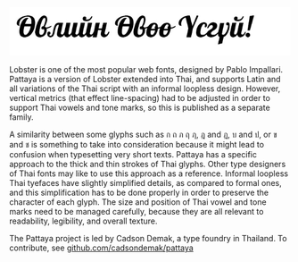 ![Sample screenshot](preview.jpg)

Lobster is one of the most popular web fonts, designed by Pablo Impallari. Pattaya is a version of Lobster extended into Thai, and supports Latin and all variations of the Thai script with an informal loopless design. However, vertical metrics (that effect line-spacing) had to be adjusted in order to support Thai vowels and tone marks, so this is published as a separate family.

A similarity between some glyphs such as ก ถ ภ ฤ ฦ, ฎ and ฏ, บ and ป, or ข and ช is something to take into consideration because it might lead to confusion when typesetting very short texts. Pattaya has a specific approach to the thick and thin strokes of Thai glyphs. Other type designers of Thai fonts may like to use this approach as a reference. Informal loopless Thai tyefaces have slightly simplified details, as compared to formal ones, and this simplification has to be done properly in order to preserve the character of each glyph. The size and position of Thai vowel and tone marks need to be managed carefully, because they are all relevant to readability, legibility, and overall texture.

The Pattaya project is led by Cadson Demak, a type foundry in Thailand. To contribute, see [github.com/cadsondemak/pattaya](github.com/cadsondemak/pattaya)
